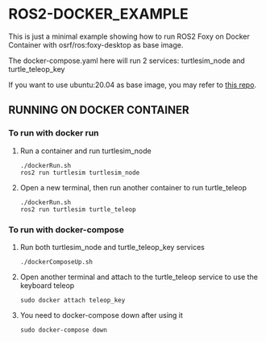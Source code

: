 # ROS2-DOCKER_EXAMPLE
This is just a minimal example showing how to run ROS2 Foxy on Docker Container with osrf/ros:foxy-desktop as base image. 

The docker-compose.yaml here will run 2 services: turtlesim_node and turtle_teleop_key

If you want to use ubuntu:20.04 as base image, you may refer to [this repo](https://github.com/tka-andrew/ros2-ubuntu-docker-example).

## RUNNING ON DOCKER CONTAINER

### To run with docker run
1. Run a container and run turtlesim_node
    ```
    ./dockerRun.sh
    ros2 run turtlesim turtlesim_node
    ```
2. Open a new terminal, then run another container to run turtle_teleop
    ```
    ./dockerRun.sh
    ros2 run turtlesim turtle_teleop
    ```

### To run with docker-compose
1. Run both turtlesim_node and turtle_teleop_key services
    ```
    ./dockerComposeUp.sh
    ```
2. Open another terminal and attach to the turtle_teleop service to use the keyboard teleop
    ```
    sudo docker attach teleop_key
    ```
3. You need to docker-compose down after using it
    ```
    sudo docker-compose down
    ```
